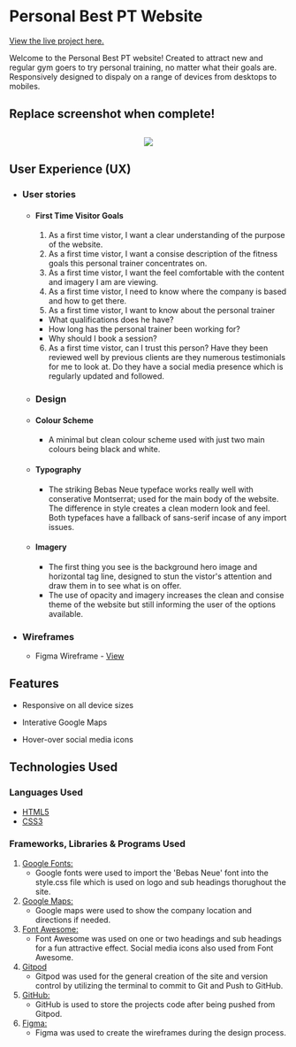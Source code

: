 # Personal Best PT Website #

[View the live project here.](https://liamsmith3194.github.io/personal-best-pt/)

Welcome to the Personal Best PT website! Created to attract new and regular gym goers to try personal training, no matter what their goals are.
Responsively designed to dispaly on a range of devices from desktops to mobiles.

## Replace screenshot when complete!
<h2 align="center"><img src="https://i.ibb.co/TYvTXz1/Example-CI.png"></h2>

## User Experience (UX)

-   ### User stories

    -   #### First Time Visitor Goals

        1. As a first time vistor, I want a clear understanding of the purpose of the website.
        2. As a first time vistor, I want a consise description of the fitness goals this personal trainer concentrates on.
        3. As a first time vistor, I want the feel comfortable with the content and imagery I am are viewing.
        4. As a first time vistor, I need to know where the company is based and how to get there.
        5. As a first time vistor, I want to know about the personal trainer
        - What qualifications does he have?
        - How long has the personal trainer been working for?
        - Why should I book a session?
        6. As a first time vistor, can I trust this person? Have they been reviewed well by previous clients are they numerous testimonials for me to look at. Do they have a social media presence which is regularly updated and followed.
        

    -   ### Design

    -   #### Colour Scheme
        -   A minimal but clean colour scheme used with just two main colours being black and white.
    -   #### Typography
        -   The striking Bebas Neue typeface works really well with conserative Montserrat; used for the main body of the website. The difference in style creates a clean modern look and feel. Both typefaces have a fallback of sans-serif incase of any import issues.
    -   #### Imagery
        -   The first thing you see is the background hero image and horizontal tag line, designed to stun the vistor's attention and draw them in to see what is on offer.
        - The use of opacity and imagery increases the clean and consise theme of the website but still informing the user of the options available.

*   ### Wireframes

    -   Figma Wireframe - [View](https://www.figma.com/file/tCFc2KjZXoKyhLA5IGsVam/Code-Institute-Portfolio-1?node-id=0%3A1)

## Features

-   Responsive on all device sizes

-   Interative Google Maps

-   Hover-over social media icons

## Technologies Used

### Languages Used

-   [HTML5](https://en.wikipedia.org/wiki/HTML5)
-   [CSS3](https://en.wikipedia.org/wiki/Cascading_Style_Sheets)

### Frameworks, Libraries & Programs Used

1. [Google Fonts:](https://fonts.google.com/)
    - Google fonts were used to import the 'Bebas Neue' font into the style.css file which is used on logo and sub headings thorughout the site.
1. [Google Maps:](https://www.google.com/maps)
    - Google maps were used to show the company location and directions if needed.
1. [Font Awesome:](https://fontawesome.com/)
    - Font Awesome was used on one or two headings and sub headings for a fun attractive effect. Social media icons also used from Font Awesome.
1. [Gitpod](https://gitpod.io/)
    - Gitpod was used for the general creation of the site and version control by utilizing the terminal to commit to Git and Push to GitHub.
1. [GitHub:](https://github.com/)
    - GitHub is used to store the projects code after being pushed from Gitpod.
1. [Figma:](https://figma.com/)
    - Figma was used to create the wireframes during the design process.

